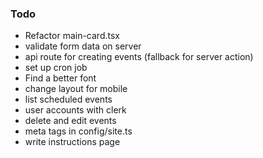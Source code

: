 ### Todo

- Refactor main-card.tsx
- validate form data on server
- api route for creating events (fallback for server action)
- set up cron job
- Find a better font
- change layout for mobile
- list scheduled events
- user accounts with clerk
- delete and edit events
- meta tags in config/site.ts
- write instructions page
